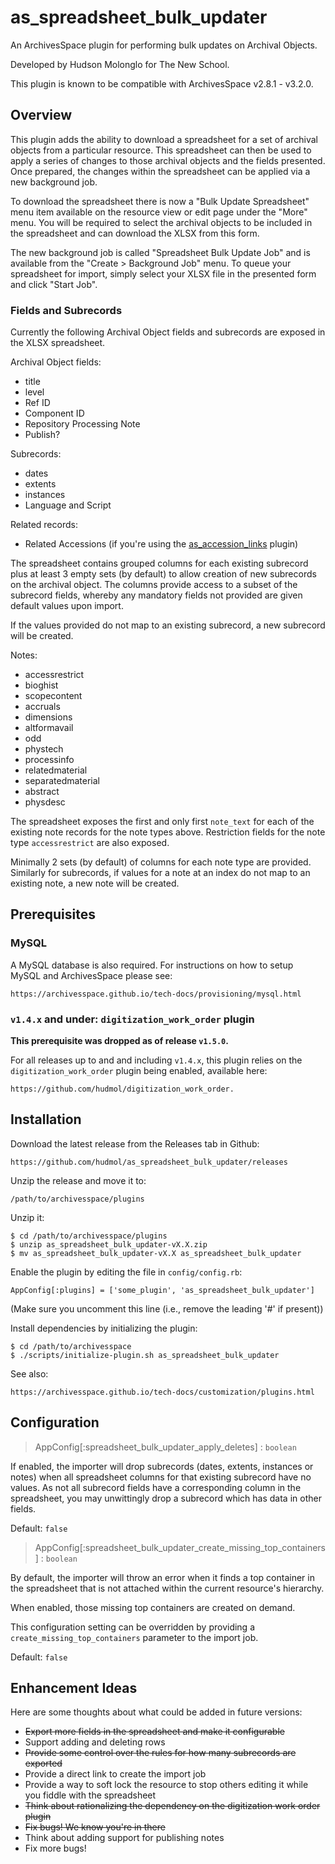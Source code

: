 # as_spreadsheet_bulk_updater

An ArchivesSpace plugin for performing bulk updates on Archival Objects.

Developed by Hudson Molonglo for The New School.

This plugin is known to be compatible with ArchivesSpace v2.8.1 - v3.2.0.

## Overview

This plugin adds the ability to download a spreadsheet for a set of archival
objects from a particular resource.  This spreadsheet can then be used to apply
a series of changes to those archival objects and the fields presented.  Once
prepared, the changes within the spreadsheet can be applied via a new background
job.

To download the spreadsheet there is now a "Bulk Update Spreadsheet" menu item
available on the resource view or edit page under the "More" menu. You
will be required to select the archival objects to be included in the
spreadsheet and can download the XLSX from this form.

The new background job is called "Spreadsheet Bulk Update Job" and is available
from the "Create > Background Job" menu. To queue your spreadsheet for import,
simply select your XLSX file in the presented form and click "Start Job". 

### Fields and Subrecords

Currently the following Archival Object fields and subrecords are exposed in the
XLSX spreadsheet.

Archival Object fields:
* title
* level
* Ref ID
* Component ID
* Repository Processing Note
* Publish?

Subrecords:
* dates
* extents
* instances
* Language and Script

Related records:
* Related Accessions (if you're using the [as_accession_links](https://github.com/hudmol/as_accession_links) plugin)

The spreadsheet contains grouped columns for each existing subrecord plus at
least 3 empty sets (by default) to allow creation of new subrecords on the
archival object. The columns provide access to a subset of the subrecord fields,
whereby any mandatory fields not provided are given default values upon import.

If the values provided do not map to an existing subrecord, a new subrecord will
be created.

Notes:
* accessrestrict
* bioghist
* scopecontent
* accruals
* dimensions
* altformavail
* odd
* phystech
* processinfo
* relatedmaterial
* separatedmaterial
* abstract
* physdesc

The spreadsheet exposes the first and only first `note_text` for each of the
existing note records for the note types above. Restriction fields for the note
type `accessrestrict` are also exposed.

Minimally 2 sets (by default) of columns for each note type are provided.
Similarly for subrecords, if values for a note at an index do not map to an
existing note, a new note will be created.

## Prerequisites

### MySQL

A MySQL database is also required.  For instructions on how to setup MySQL and
ArchivesSpace please see:

    https://archivesspace.github.io/tech-docs/provisioning/mysql.html

### `v1.4.x` and under: `digitization_work_order` plugin

**This prerequisite was dropped as of release `v1.5.0`.**

For all releases up to and and including `v1.4.x`, this plugin relies on the 
`digitization_work_order` plugin being enabled, available here:

    https://github.com/hudmol/digitization_work_order.

## Installation

Download the latest release from the Releases tab in Github:

    https://github.com/hudmol/as_spreadsheet_bulk_updater/releases

Unzip the release and move it to:

    /path/to/archivesspace/plugins

Unzip it:

    $ cd /path/to/archivesspace/plugins
    $ unzip as_spreadsheet_bulk_updater-vX.X.zip
    $ mv as_spreadsheet_bulk_updater-vX.X as_spreadsheet_bulk_updater

Enable the plugin by editing the file in `config/config.rb`:

    AppConfig[:plugins] = ['some_plugin', 'as_spreadsheet_bulk_updater']

(Make sure you uncomment this line (i.e., remove the leading '#' if present))

Install dependencies by initializing the plugin:

    $ cd /path/to/archivesspace
    $ ./scripts/initialize-plugin.sh as_spreadsheet_bulk_updater

See also:

    https://archivesspace.github.io/tech-docs/customization/plugins.html

## Configuration

> AppConfig[:spreadsheet_bulk_updater_apply_deletes] : `boolean`

If enabled, the importer will drop subrecords (dates, extents, instances or
notes) when all spreadsheet columns for that existing subrecord have no values.
As not all subrecord fields have a corresponding column in the spreadsheet, you
may unwittingly drop a subrecord which has data in other fields.

Default: `false`

> AppConfig[:spreadsheet_bulk_updater_create_missing_top_containers] : `boolean`

By default, the importer will throw an error when it finds a top container
in the spreadsheet that is not attached within the current resource's hierarchy.

When enabled, those missing top containers are created on demand.

This configuration setting can be overridden by providing a
`create_missing_top_containers` parameter to the import job.

Default: `false`

## Enhancement Ideas

Here are some thoughts about what could be added in future versions:

-  ~~Export more fields in the spreadsheet and make it configurable~~
-  Support adding and deleting rows
-  ~~Provide some control over the rules for how many subrecords are exported~~
-  Provide a direct link to create the import job
-  Provide a way to soft lock the resource to stop others editing it while you fiddle with the spreadsheet
-  ~~Think about rationalizing the dependency on the digitization work order plugin~~
-  ~~Fix bugs! We know you're in there~~
-  Think about adding support for publishing notes
-  Fix more bugs!
